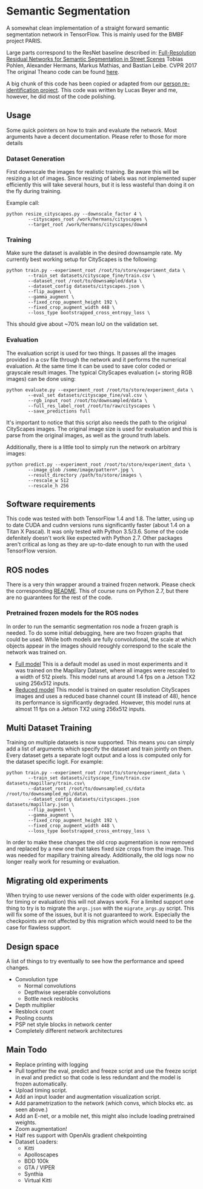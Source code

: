 # Semantic Segmentation
A somewhat clean implementation of a straight forward semantic segmentation
network in TensorFlow. This is mainly used for the BMBF project PARIS.

Large parts correspond to the ResNet baseline described in:
[Full-Resolution Residual Networks for Semantic Segmentation in Street Scenes](https://arxiv.org/abs/1611.08323)
Tobias Pohlen, Alexander Hermans, Markus Mathias, and Bastian Leibe. CVPR 2017
The original Theano code can be found [here](https://github.com/TobyPDE/FRRN).

A big chunk of this code has been copied or adapted from our
[person re-identification project](https://github.com/VisualComputingInstitute/triplet-reid).
This code was written by Lucas Beyer and me, however, he did most of the code
polishing.

## Usage
Some quick pointers on how to train and evaluate the network. Most arguments
have a decent documentation. Please refer to those for more details

### Dataset Generation
First downscale the images for realistic training. Be aware this will be
resizing a lot of images. Since resizing of labels was not implemented super
efficiently this will take several hours, but it is less wasteful than doing it
on the fly during training.

Example call:
```
python resize_cityscapes.py --downscale_factor 4 \
        --cityscapes_root /work/hermans/cityscapes \
        --target_root /work/hermans/cityscapes/down4
```

### Training
Make sure the dataset is available in the desired downsample rate. My currently
best working setup for CityScapes is the following:
```
python train.py --experiment_root /root/to/store/experiment_data \
        --train_set datasets/cityscape_fine/train.csv \
        --dataset_root /root/to/downsampled/data \
        --dataset_config datasets/cityscapes.json \
        --flip_augment \
        --gamma_augment \
        --fixed_crop_augment_height 192 \
        --fixed_crop_augment_width 448 \
        --loss_type bootstrapped_cross_entropy_loss \
```
This should give about ~70% mean IoU on the validation set.

### Evaluation
The evaluation script is used for two things. It passes all the images provided
in a csv file through the network and it performs the numerical evaluation. At
the same time it can be used to save color coded or grayscale result images.
The typical CityScapes evaluation (+ storing RGB images) can be done using:
```
python evaluate.py --experiment_root /root/to/store/experiment_data \
        --eval_set datasets/cityscape_fine/val.csv \
        --rgb_input_root /root/to/downsampled/data \
        --full_res_label_root /root/to/raw/cityscapes \
        --save_predictions full
```
It's important to notice that this script also needs the path to the original
CityScapes images. The original image size is used for evaluation and this is
parse from the original images, as well as the ground truth labels.

Additionally, there is a little tool to simply run the network on arbitrary
images:
```
python predict.py --experiment_root /root/to/store/experiment_data \
        --image_glob /some/image/pattern*.jpg \
        --result_directory /path/to/store/images \
        --rescale_w 512
        --rescale_h 256
```

## Software requirements
This code was tested with both TensorFlow 1.4 and 1.8. The latter, using up to date CUDA and cudnn versions runs significantly faster (about 1.4 on a Titan X Pascal). It was only tested with Python 3.5/3.6. Some of the code defenitely doesn't work like expected with Python 2.7. Other packages aren't critical as long as they are up-to-date enough to run with the used TensorFlow version.

## ROS nodes
There is a very thin wrapper around a trained frozen network. Please check the corresponding [README](https://github.com/VisualComputingInstitute/PARIS-sem-seg/blob/master/ros_nodes/ROS_NODES_README.md). This of course runs on Python 2.7, but there are no guarantees for the rest of the code.

### Pretrained frozen models for the ROS nodes
In order to run the semantic segmentation ros node a frozen graph is needed. To do some initial debugging, here are two frozen graphs that could be used. While both models are fully convolutional, the scale at which objects appear in the images should reoughly correspond to the scale the network was trained on.
* [Full model](https://rwth-aachen.sciebo.de/s/1BJk7Ek5XrA5vvI) This is a default model as used in most experiments and it was trained on the Mapillary Dataset, where all images were rescaled to a width of 512 pixels. This model runs at around 1.4 fps on a Jetson TX2 using 256x512 inputs.
* [Reduced model](https://rwth-aachen.sciebo.de/s/UIvpPJtcGOszjOd) This model is trained on quater resolution CityScapes images and uses a reduced base channel count (8 instead of 48), hence its performance is significantly degraded. However, this model runs at almost 11 fps on a Jetson TX2 using 256x512 inputs.

## Multi Dataset Training
Training on multiple datasets is now supported. This means you can simply add a
list of arguments which specify the dataset and train jointly on them.
Every dataset gets a separate logit output and a loss is computed only for the
dataset specific logit. For example:
```
python train.py --experiment_root /root/to/store/experiment_data \
        --train_set datasets/cityscape_fine/train.csv datasets/mapillary/train.csv\
        --dataset_root /root/to/downsampled_cs/data /root/to/downsampled_mpl/data\
        --dataset_config datasets/cityscapes.json datasets/mapillary.json \
        --flip_augment \
        --gamma_augment \
        --fixed_crop_augment_height 192 \
        --fixed_crop_augment_width 448 \
        --loss_type bootstrapped_cross_entropy_loss \
```
In order to make these changes the old crop augmentation is now removed and
replaced by a new one that takes fixed size crops from the image. This was
needed for mapillary training already. Additionally, the old logs now no longer
really work for resuming or evaluation.

## Migrating old experiments
When trying to use newer versions of the code with older experiments (e.g. for
timing or evaluation) this will not always work. For a limited support one thing
to try is to migrate the `args.json` with the `migrate_args.py` script. This
will fix some of the issues, but it is not guaranteed to work. Especially the
checkpoints are not affected by this migration which would need to be the case
for flawless support.

## Design space
A list of things to try eventually to see how the performance and speed changes.

* Convolution type
    * Normal convolutions
    * Depthwise seperable convolutions
    * Bottle neck resblocks
* Depth multiplier
* Resblock count
* Pooling counts
* PSP net style blocks in network center
* Completely different network architectures



## Main Todo
* Replace printing with logging
* Pull together the eval, predict and freeze script and use the freeze script in
eval and predict so that code is less redundant and the model is frozen automatically.
* Upload timing script.
* Add an input loader and augmentation visualization script.
* Add parametrization to the network (which convs, which blocks etc. as seen above.)
* Add an E-net, or a mobile net, this might also include loading pretrained weights.
* Zoom augmentation!
* Half res support with OpenAIs gradient chekpointing
* Dataset Loaders:
    * Kitti
    * Apolloscapes
    * BDD 100k
    * GTA / VIPER
    * Synthia
    * Virtual Kitti
